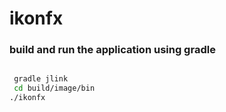 # ikonfx

### build and run the application using gradle

```bash

 gradle jlink
 cd build/image/bin
./ikonfx

```

